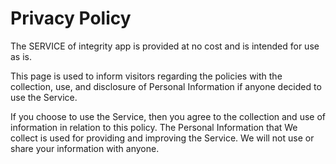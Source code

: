 # Privacy Policy

  The SERVICE of integrity app is provided at no cost and is intended for use as is.

  This page is used to inform visitors regarding the policies with the collection, use, and disclosure of Personal Information if anyone decided to use the Service.

  If you choose to use the Service, then you agree to the collection and use of information in relation to this policy. The Personal Information that We collect is used for providing and improving the Service. We will not use or share your information with anyone.
